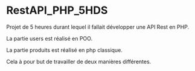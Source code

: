 # RestAPI_PHP_5HDS
Projet de 5 heures durant lequel il fallait développer une API Rest en PHP.

La partie users est réalisé en POO.

La partie produits est réalisé en php classique.

Cela à pour but de travailler de deux manières différentes.
